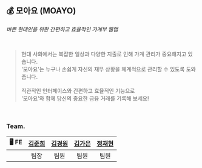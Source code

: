 ## 💰 모아요 (MOAYO)

*바쁜 현대인을 위한 간편하고 효율적인 가계부 웹앱*

<br />

> 현대 사회에서는 복잡한 일상과 다양한 지출로 인해 가계 관리가 중요해지고 있습니다.<br />
> '모아요'는 누구나 손쉽게 자신의 재무 상황을 체계적으로 관리할 수 있도록 도와줍니다.<br /><br />
> 직관적인 인터페이스와 간편하고 효율적인 기능으로<br />
> '모아요'와 함께 당신의 중요한 금융 거래를 기록해 보세요!

<br />

### Team.
|   🖥 FE  | **[김준희](https://github.com/dev-junehee)** | **[김경원](https://github.com/ruddnjs3769)** | **[김가은](https://github.com/KIMKAEUN)** | **[정재현](https://github.com/iskra17)** |
|:---------:|:--------:|:--------:|:--------:|:--------:|
|  | 팀장 | 팀원 | 팀원 | 팀원 | 

